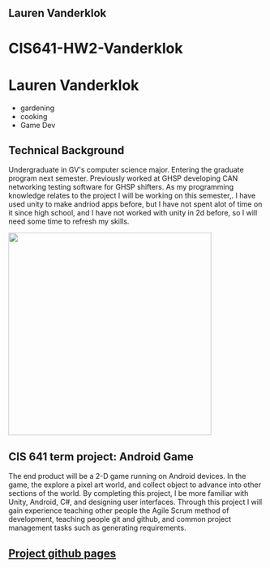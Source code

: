 ## Lauren Vanderklok

# CIS641-HW2-Vanderklok
# Lauren Vanderklok
* gardening
* cooking
* Game Dev


## Technical Background
Undergraduate in GV's computer science major. Entering the graduate program next semester. Previously worked at GHSP developing 
CAN networking testing software for GHSP shifters. As my programming knowledge relates to the project I will be working on this semester,.
I have used unity to make andriod apps before, but I have not spent alot of time on it since high school, and I have not worked
with unity in 2d before, so I will need some time to refresh my skills. 


<img src="https://s.yimg.com/uu/api/res/1.2/xy8jxuV2zpB956RYZ5b0hA--~B/Zmk9ZmlsbDtoPTQyMTt3PTY3NTthcHBpZD15dGFjaHlvbg--/https://s.yimg.com/os/creatr-uploaded-images/2021-02/572c4830-721d-11eb-bb63-96959c3b62f2.cf.jpg" width=400><br>


## CIS 641 term project: Android Game
The end product will be a 2-D game running on Android devices. In the game, the explore a pixel art world, and collect object to advance into other sections of the world. By completing this project, I be more familiar with Unity, Android, C#, and designing user interfaces. Through this project I will gain experience teaching other people the Agile Scrum method of development, teaching people git and github, and common project management tasks such as generating requirements. 

## [Project github pages](https://lauren-vanderklok.github.io/GVSU-CIS641-Android-Game/)
